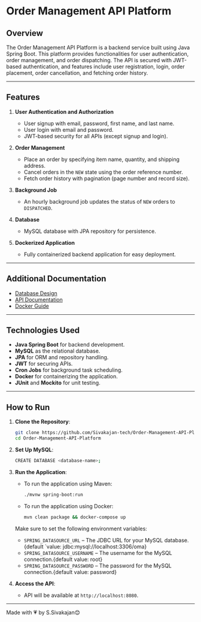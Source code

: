 # Order Management API Platform

## Overview
The Order Management API Platform is a backend service built using Java Spring Boot. This platform provides functionalities for user authentication, order management, and order dispatching. The API is secured with JWT-based authentication, and features include user registration, login, order placement, order cancellation, and fetching order history.

---

## Features
1. **User Authentication and Authorization**
   - User signup with email, password, first name, and last name.
   - User login with email and password.
   - JWT-based security for all APIs (except signup and login).

2. **Order Management**
   - Place an order by specifying item name, quantity, and shipping address.
   - Cancel orders in the `NEW` state using the order reference number.
   - Fetch order history with pagination (page number and record size).

3. **Background Job**
   - An hourly background job updates the status of `NEW` orders to `DISPATCHED`.

4. **Database**
   - MySQL database with JPA repository for persistence.

5. **Dockerized Application**
   - Fully containerized backend application for easy deployment.

---

## Additional Documentation
- [Database Design](Docs/DatabaseDesign.md)
- [API Documentation](Docs/APIDocumentation.md)
- [Docker Guide](Docs/Docker-Guide.md)

--- 

## Technologies Used
- **Java Spring Boot** for backend development.
- **MySQL** as the relational database.
- **JPA** for ORM and repository handling.
- **JWT** for securing APIs.
- **Cron Jobs** for background task scheduling.
- **Docker** for containerizing the application.
- **JUnit** and **Mockito** for unit testing.

---

## How to Run

1. **Clone the Repository**:
   ```bash
   git clone https://github.com/Sivakajan-tech/Order-Management-API-Platform.git
   cd Order-Management-API-Platform
   ```

2. **Set Up MySQL**:
   ```bash
   CREATE DATABASE <database-name>;
   ```

4. **Run the Application**:
   - To run the application using Maven:
     ```bash
     ./mvnw spring-boot:run
     ```
   - To run the application using Docker:
     ```bash
     mvn clean package && docker-compose up
     ```
   Make sure to set the following environment variables:

   - `SPRING_DATASOURCE_URL` – The JDBC URL for your MySQL database.{default `value: jdbc:mysql://localhost:3306/oma}
   - `SPRING_DATASOURCE_USERNAME` – The username for the MySQL connection.{default value: root}
   - `SPRING_DATASOURCE_PASSWORD` – The password for the MySQL connection.{default value: password}
  
5. **Access the API**:
   - API will be available at `http://localhost:8080`.

---

Made with 💗  by S.Sivakajan😊
